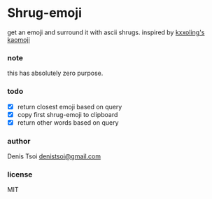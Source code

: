 # Shrug-emoji

get an emoji and surround it with ascii shrugs.
inspired by [kxxoling's kaomoji](https://github.com/kxxoling/kaomoji)
### note
this has absolutely zero purpose.

### todo

- [x] return closest emoji based on query  
- [x] copy first shrug-emoji to clipboard  
- [x] return other words based on query  

### author
Denis Tsoi <denistsoi@gmail.com>

### license
MIT